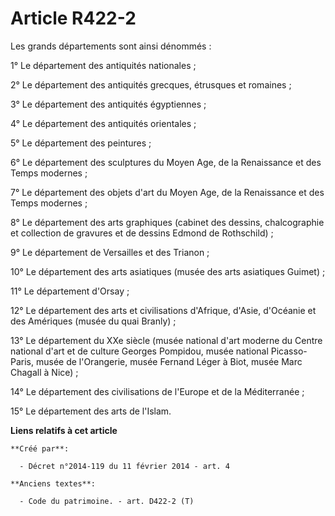 # Article R422-2

Les grands départements sont ainsi dénommés :

1° Le département des antiquités nationales ;

2° Le département des antiquités grecques, étrusques et romaines ;

3° Le département des antiquités égyptiennes ;

4° Le département des antiquités orientales ;

5° Le département des peintures ;

6° Le département des sculptures du Moyen Age, de la Renaissance et des Temps modernes ;

7° Le département des objets d'art du Moyen Age, de la Renaissance et des Temps modernes ;

8° Le département des arts graphiques (cabinet des dessins, chalcographie et collection de gravures et de dessins Edmond de
Rothschild) ;

9° Le département de Versailles et des Trianon ;

10° Le département des arts asiatiques (musée des arts asiatiques Guimet) ;

11° Le département d'Orsay ;

12° Le département des arts et civilisations d'Afrique, d'Asie, d'Océanie et des Amériques (musée du quai Branly) ;

13° Le département du XXe siècle (musée national d'art moderne du Centre national d'art et de culture Georges Pompidou, musée
national Picasso-Paris, musée de l'Orangerie, musée Fernand Léger à Biot, musée Marc Chagall à Nice) ;

14° Le département des civilisations de l'Europe et de la Méditerranée ;

15° Le département des arts de l'Islam.

**Liens relatifs à cet article**

	**Créé par**:

	  - Décret n°2014-119 du 11 février 2014 - art. 4

	**Anciens textes**:

	  - Code du patrimoine. - art. D422-2 (T)
